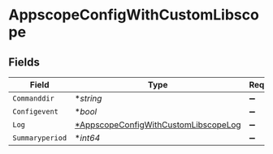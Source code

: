 # AppscopeConfigWithCustomLibscope


## Fields

| Field                                                                                              | Type                                                                                               | Required                                                                                           | Description                                                                                        |
| -------------------------------------------------------------------------------------------------- | -------------------------------------------------------------------------------------------------- | -------------------------------------------------------------------------------------------------- | -------------------------------------------------------------------------------------------------- |
| `Commanddir`                                                                                       | **string*                                                                                          | :heavy_minus_sign:                                                                                 | N/A                                                                                                |
| `Configevent`                                                                                      | **bool*                                                                                            | :heavy_minus_sign:                                                                                 | N/A                                                                                                |
| `Log`                                                                                              | [*AppscopeConfigWithCustomLibscopeLog](../../models/shared/appscopeconfigwithcustomlibscopelog.md) | :heavy_minus_sign:                                                                                 | N/A                                                                                                |
| `Summaryperiod`                                                                                    | **int64*                                                                                           | :heavy_minus_sign:                                                                                 | N/A                                                                                                |